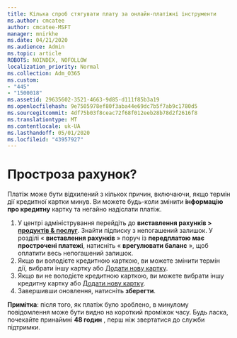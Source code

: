 ```yaml
---
title: Кілька спроб стягувати плату за онлайн-платіжні інструменти
ms.author: cmcatee
author: cmcatee-MSFT
manager: mnirkhe
ms.date: 04/21/2020
ms.audience: Admin
ms.topic: article
ROBOTS: NOINDEX, NOFOLLOW
localization_priority: Normal
ms.collection: Adm_O365
ms.custom:
- "445"
- "1500018"
ms.assetid: 29635602-3521-4663-9d85-d111f85b3a19
ms.openlocfilehash: 9e7505978ef80f3aba44e69dc7b5f7ab9c1780d5
ms.sourcegitcommit: 4df75b03f8ceac72f68f012eeb28b78d2f2616f8
ms.translationtype: MT
ms.contentlocale: uk-UA
ms.lasthandoff: 05/01/2020
ms.locfileid: "43957927"
---
```

# <a name="past-due-account"></a>Простроза рахунок?

Платіж може бути відхилений з кількох причин, включаючи, якщо термін дії кредитної картки минув. Ви можете будь-коли змінити **інформацію про кредитну** картку та негайно надіслати платіж.

1. У центрі адміністрування перейдіть до **виставлення рахунків > [продуктів & послуг](https://go.microsoft.com/fwlink/p/?linkid=842054)**.
Знайти підписку з непогашений залишок. У розділі « **виставлення рахунків** » поруч із **передплатою має прострочені платежі**, натисніть « **врегулювати баланс** », щоб оплатити весь непогашений залишок.
2. Якщо ви володієте кредитною карткою, ви можете змінити термін дії, вибрати іншу картку або [Додати нову картку](https://docs.microsoft.com/microsoft-365/commerce/billing-and-payments/add-update-or-remove-credit-card-or-bank-account?view=o365-worldwide).
3. Якщо ви не володієте кредитною карткою, ви можете вибрати іншу кредитну картку або [Додати нову картку](https://docs.microsoft.com/microsoft-365/commerce/billing-and-payments/add-update-or-remove-credit-card-or-bank-account?view=o365-worldwide).
4. Завершивши оновлення, натисніть **зберегти**.

**Примітка**: після того, як платіж було зроблено, в минулому повідомлення може бути видно на короткий проміжок часу. Будь ласка, почекайте принаймні **48 годин** , перш ніж звертатися до служби підтримки.
